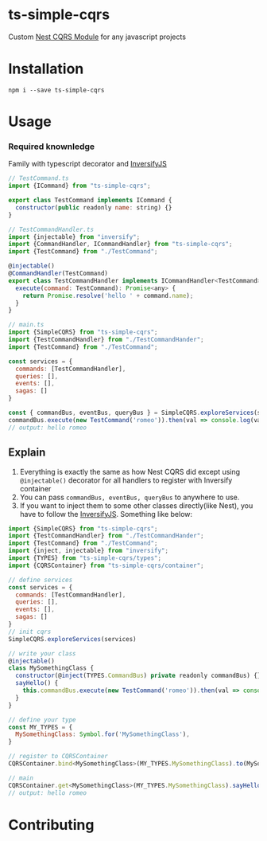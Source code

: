 # ts-simple-cqrs
Custom [Nest CQRS Module](https://github.com/nestjs/cqrs) for any javascript projects

# Installation
```
npm i --save ts-simple-cqrs
```
# Usage
### Required knownledge
Family with typescript decorator and [InversifyJS](https://github.com/inversify/InversifyJS)

```javascript
// TestCommand.ts
import {ICommand} from "ts-simple-cqrs";

export class TestCommand implements ICommand {
  constructor(public readonly name: string) {}
}

// TestCommandHandler.ts
import {injectable} from "inversify";
import {CommandHandler, ICommandHandler} from "ts-simple-cqrs";
import {TestCommand} from "./TestCommand";

@injectable()
@CommandHandler(TestCommand)
export class TestCommandHandler implements ICommandHandler<TestCommand> {
  execute(command: TestCommand): Promise<any> {
    return Promise.resolve('hello ' + command.name);
  }
}

// main.ts
import {SimpleCQRS} from "ts-simple-cqrs";
import {TestCommandHandler} from "./TestCommandHander";
import {TestCommand} from "./TestCommand";

const services = {
  commands: [TestCommandHandler],
  queries: [],
  events: [],
  sagas: []
}

const { commandBus, eventBus, queryBus } = SimpleCQRS.exploreServices(services)
commandBus.execute(new TestCommand('romeo')).then(val => console.log(val))
// output: hello romeo
```
## Explain
1. Everything is exactly the same as how Nest CQRS did except using `@injectable()` decorator for all handlers to register with Inversify container
2. You can pass `commandBus, eventBus, queryBus` to anywhere to use.
3. If you want to inject them to some other classes directly(like Nest), you have to follow the [InversifyJS](https://github.com/inversify/InversifyJS). Something like below:
```javascript
import {SimpleCQRS} from "ts-simple-cqrs";
import {TestCommandHandler} from "./TestCommandHander";
import {TestCommand} from "./TestCommand";
import {inject, injectable} from "inversify";
import {TYPES} from "ts-simple-cqrs/types";
import {CQRSContainer} from "ts-simple-cqrs/container";

// define services
const services = {
  commands: [TestCommandHandler],
  queries: [],
  events: [],
  sagas: []
}
// init cqrs
SimpleCQRS.exploreServices(services)

// write your class
@injectable()
class MySomethingClass {
  constructor(@inject(TYPES.CommandBus) private readonly commandBus) {}
  sayHello() {
    this.commandBus.execute(new TestCommand('romeo')).then(val => console.log(val))
  }
}

// define your type
const MY_TYPES = {
  MySomethingClass: Symbol.for('MySomethingClass'),
}

// register to CQRSContainer
CQRSContainer.bind<MySomethingClass>(MY_TYPES.MySomethingClass).to(MySomethingClass)

// main
CQRSContainer.get<MySomethingClass>(MY_TYPES.MySomethingClass).sayHello()
// output: hello romeo
```
# Contributing
